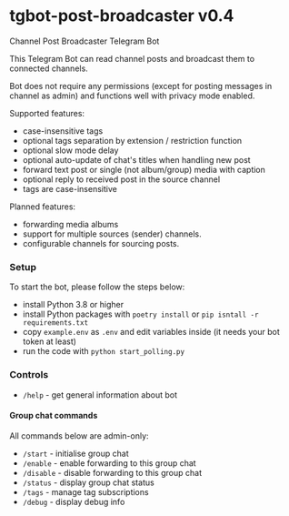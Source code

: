 # tgbot-post-broadcaster v0.4

Channel Post Broadcaster Telegram Bot

This Telegram Bot can read channel posts and broadcast them to connected channels.

Bot does not require any permissions (except for posting messages in channel as admin) and functions well with privacy
mode enabled.

Supported features:

* case-insensitive tags
* optional tags separation by extension / restriction function
* optional slow mode delay
* optional auto-update of chat's titles when handling new post
* forward text post or single (not album/group) media with caption
* optional reply to received post in the source channel
* tags are case-insensitive

Planned features:

* forwarding media albums
* support for multiple sources (sender) channels.
* configurable channels for sourcing posts.

### Setup

To start the bot, please follow the steps below:

* install Python 3.8 or higher
* install Python packages with `poetry install` or `pip isntall -r requirements.txt`
* copy `example.env` as `.env` and edit variables inside (it needs your bot token at least)
* run the code with `python start_polling.py`

### Controls

* `/help` - get general information about bot

#### Group chat commands

All commands below are admin-only:

* `/start` - initialise group chat
* `/enable` - enable forwarding to this group chat
* `/disable` - disable forwarding to this group chat
* `/status` - display group chat status
* `/tags` - manage tag subscriptions
* `/debug` - display debug info
